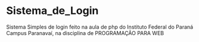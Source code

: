 # Sistema_de_Login
Sistema Simples de login feito na aula de php do Instituto Federal do Paraná Campus Paranavaí, na disciplina de PROGRAMAÇÃO PARA WEB
